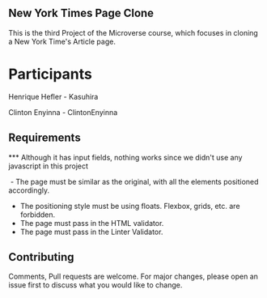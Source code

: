 ## New York Times Page Clone

This is the third Project of the Microverse course, which focuses in cloning a New York Time's Article page.
​
# Participants

​Henrique Hefler - Kasuhira

Clinton Enyinna - ClintonEnyinna

## Requirements

*** Although it has input fields, nothing works since we didn't use any javascript in this project

​ - The page must be similar as the original, with all the elements positioned accordingly.
 - The positioning style must be using floats. Flexbox, grids, etc. are forbidden.
 - The page must pass in the HTML validator.
 - The page must pass in the Linter Validator.

## Contributing

Comments, Pull requests are welcome. For major changes, please open an issue first to discuss what you would like to change.


